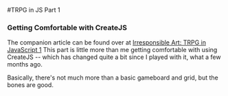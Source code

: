 #TRPG in JS Part 1
### Getting Comfortable with CreateJS

The companion article can be found over at [Irresponsible Art: TRPG in JavaScript 1](http://irresponsibleart.com/2013/03/trpg-in-javascript-1/)
This part is little more than me getting comfortable with using CreateJS -- which has changed quite a bit since
I played with it, what a few months ago.

Basically, there's not much more than a basic gameboard and grid, but the bones are good.